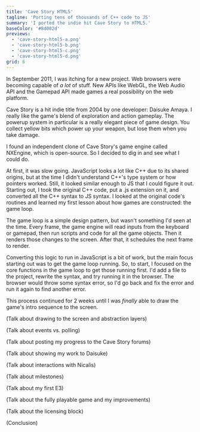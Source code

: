 ```yaml
---
title: 'Cave Story HTML5'
tagline: 'Porting tens of thousands of C++ code to JS'
summary: 'I ported the indie hit Cave Story to HTML5.'
baseColor: '#8d002d'
previews:
  - 'cave-story-html5-a.png'
  - 'cave-story-html5-b.png'
  - 'cave-story-html5-c.png'
  - 'cave-story-html5-d.png'
grid: 6
---
```


In September 2011, I was itching for a new project. Web browsers were becoming capable of *a lot* of stuff. New APIs like WebGL, the Web Audio API and the Gamepad API made games a real possibility on the web platform.

Cave Story is a hit indie title from 2004 by one developer: Daisuke Amaya. I really like the game's blend of exploration and action gameplay. The powerup system in particular is a really elegant piece of game design. You collect yellow bits which power up your weapon, but lose them when you take damage.

I found an independent clone of Cave Story's game engine called NXEngine, which is open-source. So I decided to dig in and see what I could do.

At first, it was slow going. JavaScript looks a lot like C++ due to its shared origins, but at the time I didn't understand C++'s type system or how pointers worked. Still, it looked similar enough to JS that I could figure it out. Starting out, I took the original C++ code, put a .js extension on it, and converted all the C++ syntax to JS syntax. I looked at the original code's routines and learned my first lesson about how games are constructed: the game loop.

The game loop is a simple design pattern, but wasn't something I'd seen at the time. Every frame, the game engine will read inputs from the keyboard or gamepad, then run scripts and code for all the game objects. Then it renders those changes to the screen. After that, it schedules the next frame to render.

Converting this logic to run in JavaScript is a bit of work, but the main focus starting out was to get the game loop running. So, to start, I focused on the core functions in the game loop to get those running first. I'd add a file to the project, rewrite the syntax, and try running it in the browser. The browser would throw some syntax error, so I'd go back and fix the error and run it again to find another error.

This process continued for 2 weeks until I was *finally* able to draw the game's intro sequence to the screen.

(Talk about drawing to the screen and abstraction layers)

(Talk about events vs. polling)

(Talk about posting my progress to the Cave Story forums)

(Talk about showing my work to Daisuke)

(Talk about interactions with Nicalis)

(Talk about milestones)

(Talk about my first E3)

(Talk about the fully playable game and my improvements)

(Talk about the licensing block)

(Conclusion)
